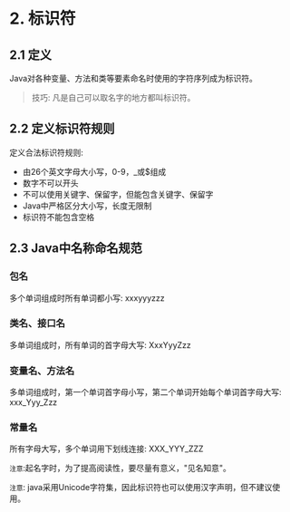 # 2. 标识符

## 2.1 定义
Java对各种变量、方法和类等要素命名时使用的字符序列成为标识符。

> 技巧: 凡是自己可以取名字的地方都叫标识符。


## 2.2 定义标识符规则

定义合法标识符规则:
* 由26个英文字母大小写，0-9，_或$组成
* 数字不可以开头
* 不可以使用关键字、保留字，但能包含关键字、保留字
* Java中严格区分大小写，长度无限制
* 标识符不能包含空格


## 2.3 Java中名称命名规范
### 包名
多个单词组成时所有单词都小写: xxxyyyzzz

### 类名、接口名
多单词组成时，所有单词的首字母大写: XxxYyyZzz

### 变量名、方法名
多单词组成时，第一个单词首字母小写，第二个单词开始每个单词首字母大写: xxx_Yyy_Zzz

### 常量名
所有字母大写，多个单词用下划线连接: XXX_YYY_ZZZ


`注意`:起名字时，为了提高阅读性，要尽量有意义，"见名知意"。

`注意`: java采用Unicode字符集，因此标识符也可以使用汉字声明，但不建议使用。




